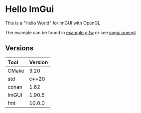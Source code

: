 # Hello ImGui

This is a "Hello World" for ImGUI with OpenGL

The example can be found in
[example glfw](https://github.com/ocornut/imgui/blob/master/examples/example_glfw_opengl3/main.cpp)
or see
[imgui opengl](https://www.codingwiththomas.com/blog/rendering-an-opengl-framebuffer-into-a-dear-imgui-window)

## Versions

| Tool  | Version |
|:------|:--------|
| CMake | 3.20    |
| std   | c++20   |
| conan | 1.62    |
| ImGUI | 1.90.5  |
| fmt   | 10.0.0  |
